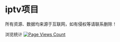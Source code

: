 # iptv项目
所有资源、数据均来源于互联网，如有侵权等请联系删除！

浏览统计
[![Page Views Count](https://badges.toozhao.com/badges/01HCQJPHM1ABMSNNCAEHC3F18G/green.svg)](https://badges.toozhao.com/stats/01HCQJPHM1ABMSNNCAEHC3F18G "Get your own page views count badge on badges.toozhao.com")
